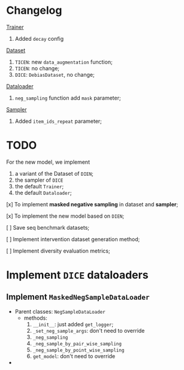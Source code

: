 # Changelog

[Trainer](./recbole_debias/trainer/trainer.py)
1. Added `decay` config

[Dataset](./recbole_debias/data/dataset.py)
1. `TICEN`: new `data_augmentation` function;
2. `TICEN`: no change;
3. `DICE`: `DebiasDataset`, no change;

[Dataloader](./recbole_debias/data/dataloader.py)
1. `neg_sampling` function add `mask` parameter;

[Sampler](./recbole_debias/sampler/sampler.py)
1. Added `item_ids_repeat` parameter;

# TODO

For the new model, we implement 
1. a variant of the Dataset of `DIEN`;
2. the sampler of `DICE`
3. the default `Trainer`;
4. the default `Dataloader`;

[x] To implement **masked negative sampling** in dataset and **sampler**;

[x] To implement the new model based on `DIEN`;

[ ] Save seq benchmark datasets;

[ ] Implement intervention dataset generation method;

[ ] Implement diversity evaluation metrics;

# Implement `DICE` dataloaders

## Implement `MaskedNegSampleDataLoader`
* Parent classes: `NegSampleDataLoader`
  * methods:
    1. `__init__`: just added `get_logger`;
    2. `_set_neg_sample_args`: don't need to override
    3. `_neg_sampling`
    4. `_neg_sample_by_pair_wise_sampling`
    5. `_neg_sample_by_point_wise_sampling`
    6. `get_model`: don't need to override
*  
